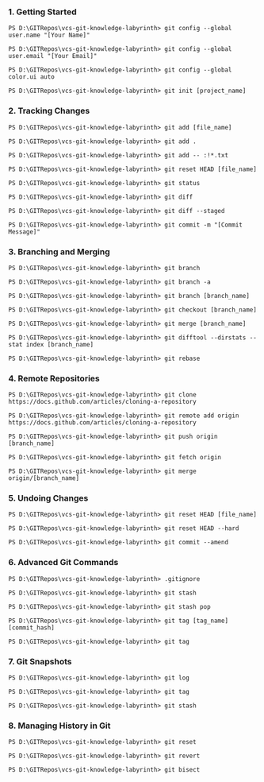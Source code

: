 ### 1. Getting Started

`PS D:\GITRepos\vcs-git-knowledge-labyrinth> git config --global user.name "[Your Name]"`

`PS D:\GITRepos\vcs-git-knowledge-labyrinth> git config --global user.email "[Your Email]"`

`PS D:\GITRepos\vcs-git-knowledge-labyrinth> git config --global color.ui auto`

`PS D:\GITRepos\vcs-git-knowledge-labyrinth> git init [project_name]`


### 2. Tracking Changes

`PS D:\GITRepos\vcs-git-knowledge-labyrinth> git add [file_name]`

`PS D:\GITRepos\vcs-git-knowledge-labyrinth> git add .`

`PS D:\GITRepos\vcs-git-knowledge-labyrinth> git add -- :!*.txt`

`PS D:\GITRepos\vcs-git-knowledge-labyrinth> git reset HEAD [file_name]`

`PS D:\GITRepos\vcs-git-knowledge-labyrinth> git status`

`PS D:\GITRepos\vcs-git-knowledge-labyrinth> git diff`

`PS D:\GITRepos\vcs-git-knowledge-labyrinth> git diff --staged`

`PS D:\GITRepos\vcs-git-knowledge-labyrinth> git commit -m "[Commit Message]"`


### 3. Branching and Merging

`PS D:\GITRepos\vcs-git-knowledge-labyrinth> git branch`

`PS D:\GITRepos\vcs-git-knowledge-labyrinth> git branch -a`

`PS D:\GITRepos\vcs-git-knowledge-labyrinth> git branch [branch_name]`

`PS D:\GITRepos\vcs-git-knowledge-labyrinth> git checkout [branch_name]`

`PS D:\GITRepos\vcs-git-knowledge-labyrinth> git merge [branch_name]`

`PS D:\GITRepos\vcs-git-knowledge-labyrinth> git difftool --dirstats --stat index [branch_name]`

`PS D:\GITRepos\vcs-git-knowledge-labyrinth> git rebase`
 

### 4. Remote Repositories

`PS D:\GITRepos\vcs-git-knowledge-labyrinth> git clone https://docs.github.com/articles/cloning-a-repository`

`PS D:\GITRepos\vcs-git-knowledge-labyrinth> git remote add origin https://docs.github.com/articles/cloning-a-repository`

`PS D:\GITRepos\vcs-git-knowledge-labyrinth> git push origin [branch_name]`

`PS D:\GITRepos\vcs-git-knowledge-labyrinth> git fetch origin`

`PS D:\GITRepos\vcs-git-knowledge-labyrinth> git merge origin/[branch_name]`


### 5. Undoing Changes

`PS D:\GITRepos\vcs-git-knowledge-labyrinth> git reset HEAD [file_name]`

`PS D:\GITRepos\vcs-git-knowledge-labyrinth> git reset HEAD --hard`

`PS D:\GITRepos\vcs-git-knowledge-labyrinth> git commit --amend`


### 6. Advanced Git Commands

`PS D:\GITRepos\vcs-git-knowledge-labyrinth> .gitignore` 

`PS D:\GITRepos\vcs-git-knowledge-labyrinth> git stash`

`PS D:\GITRepos\vcs-git-knowledge-labyrinth> git stash pop`

`PS D:\GITRepos\vcs-git-knowledge-labyrinth> git tag [tag_name] [commit_hash]`

`PS D:\GITRepos\vcs-git-knowledge-labyrinth> git tag`


### 7. Git Snapshots

`PS D:\GITRepos\vcs-git-knowledge-labyrinth> git log`

`PS D:\GITRepos\vcs-git-knowledge-labyrinth> git tag`

`PS D:\GITRepos\vcs-git-knowledge-labyrinth> git stash`


### 8. Managing History in Git

`PS D:\GITRepos\vcs-git-knowledge-labyrinth> git reset`

`PS D:\GITRepos\vcs-git-knowledge-labyrinth> git revert`

`PS D:\GITRepos\vcs-git-knowledge-labyrinth> git bisect`